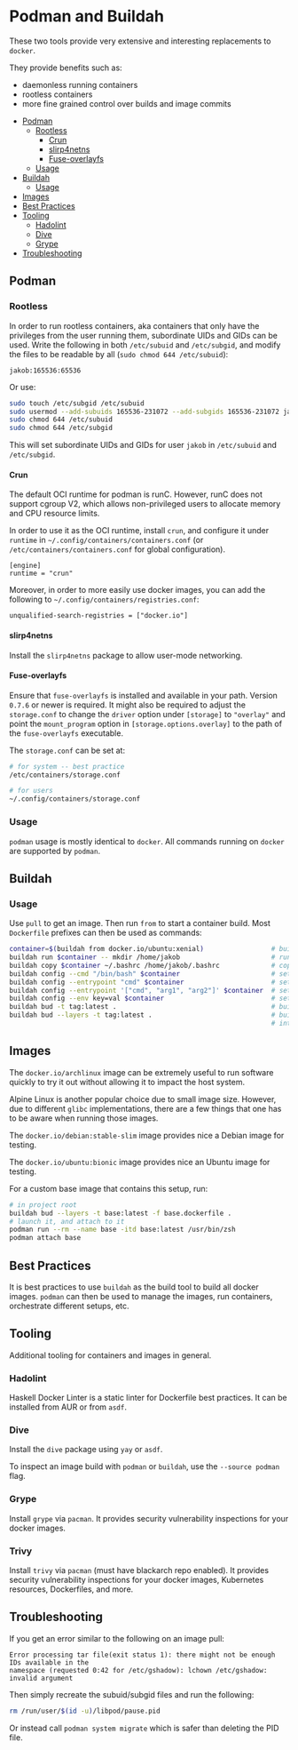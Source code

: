 # Podman and Buildah

These two tools provide very extensive and interesting replacements to `docker`.

They provide benefits such as:

- daemonless running containers
- rootless containers
- more fine grained control over builds and image commits

* [Podman](#podman)
  * [Rootless](#rootless)
    * [Crun](#crun)
    * [slirp4netns](#slirp4netns)
    * [Fuse-overlayfs](#fuse-overlayfs)
  * [Usage](#usage)
* [Buildah](#buildah)
  * [Usage](#usage)
* [Images](#images)
* [Best Practices](#best-practices)
* [Tooling](#tooling)
  * [Hadolint](#hadolint)
  * [Dive](#dive)
  * [Grype](#grype)
* [Troubleshooting](#troubleshooting)

## Podman

### Rootless

In order to run rootless containers, aka containers that only have the privileges from the user
running them, subordinate UIDs and GIDs can be used. Write the following in both `/etc/subuid` and
`/etc/subgid`, and modify the files to be readable by all (`sudo chmod 644 /etc/subuid`):

```
jakob:165536:65536
```

Or use:

```bash
sudo touch /etc/subgid /etc/subuid
sudo usermod --add-subuids 165536-231072 --add-subgids 165536-231072 jakob
sudo chmod 644 /etc/subuid
sudo chmod 644 /etc/subgid
```

This will set subordinate UIDs and GIDs for user `jakob` in `/etc/subuid` and `/etc/subgid`.

#### Crun

The default OCI runtime for podman is runC. However, runC does not support cgroup V2, which allows
non-privileged users to allocate memory and CPU resource limits.

In order to use it as the OCI runtime, install `crun`, and configure it under `runtime` in
`~/.config/containers/containers.conf` (or `/etc/containers/containers.conf` for global
configuration).

```
[engine]
runtime = "crun"
```

Moreover, in order to more easily use docker images, you can add the following to
`~/.config/containers/registries.conf`:

```
unqualified-search-registries = ["docker.io"]
```

#### slirp4netns

Install the `slirp4netns` package to allow user-mode networking.

#### Fuse-overlayfs

Ensure that `fuse-overlayfs` is installed and available in your path. Version `0.7.6` or newer is
required. It might also be required to adjust the `storage.conf` to change the `driver` option under
`[storage]` to `"overlay"` and point the `mount_program` option in `[storage.options.overlay]` to the path
of the `fuse-overlayfs` executable.

The `storage.conf` can be set at:

```bash
# for system -- best practice
/etc/containers/storage.conf

# for users
~/.config/containers/storage.conf
```

### Usage

`podman` usage is mostly identical to `docker`. All commands running on `docker` are supported by
`podman`.

## Buildah

### Usage

Use `pull` to get an image. Then run `from` to start a container build. Most `Dockerfile` prefixes
can then be used as commands:

```bash
container=$(buildah from docker.io/ubuntu:xenial)                 # build base image
buildah run $container -- mkdir /home/jakob                       # runs command inside container
buildah copy $container ~/.bashrc /home/jakob/.bashrc             # copies files to container
buildah config --cmd "/bin/bash" $container                       # sets the command for the container
buildah config --entrypoint "cmd" $container                      # sets entrypoint
buildah config --entrypoint '["cmd", "arg1", "arg2"]' $container  # sets entrypoint
buildah config --env key=val $container                           # sets environment value
buildah bud -t tag:latest .                                       # build using dockerfile
buildah bud --layers -t tag:latest .                              # build using dockerfile and cache
                                                                  # intermediate layers
```

## Images

The `docker.io/archlinux` image can be extremely useful to run software quickly to try it out
without allowing it to impact the host system.

Alpine Linux is another popular choice due to small image size. However, due to different `glibc`
implementations, there are a few things that one has to be aware when running those images.

The `docker.io/debian:stable-slim` image provides nice a Debian image for testing.

The `docker.io/ubuntu:bionic` image provides nice an Ubuntu image for testing.

For a custom base image that contains this setup, run:

```sh
# in project root
buildah bud --layers -t base:latest -f base.dockerfile .
# launch it, and attach to it
podman run --rm --name base -itd base:latest /usr/bin/zsh
podman attach base
```

## Best Practices

It is best practices to use `buildah` as the build tool to build all docker images. `podman` can
then be used to manage the images, run containers, orchestrate different setups, etc.

## Tooling

Additional tooling for containers and images in general.

### Hadolint

Haskell Docker Linter is a static linter for Dockerfile best practices. It can be installed from
AUR or from `asdf`.

### Dive

Install the `dive` package using `yay` or `asdf`.

To inspect an image build with `podman` or `buildah`, use the `--source podman` flag.

### Grype

Install `grype` via `pacman`. It provides security vulnerability inspections for your docker images.

### Trivy

Install `trivy` via `pacman` (must have blackarch repo enabled). It provides security vulnerability inspections for your docker images,
Kubernetes resources, Dockerfiles, and more.

## Troubleshooting

If you get an error similar to the following on an image pull:

```
Error processing tar file(exit status 1): there might not be enough IDs available in the
namespace (requested 0:42 for /etc/gshadow): lchown /etc/gshadow: invalid argument
```

Then simply recreate the subuid/subgid files and run the following:

```bash
rm /run/user/$(id -u)/libpod/pause.pid
```

Or instead call `podman system migrate` which is safer than deleting the PID file.
